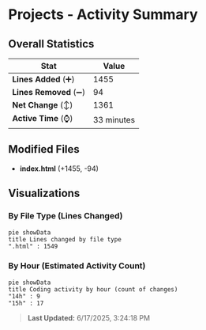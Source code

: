 # Projects - Activity Summary 

## Overall Statistics

| Stat                   | Value                                                             |
| ---------------------- | ----------------------------------------------------------------- |
| **Lines Added** (➕)   | 1455                                          |
| **Lines Removed** (➖) | 94                                        |
| **Net Change** (↕)    | 1361                |
| **Active Time** (⌚)   | 33 minutes |


## Modified Files
- **index.html** (+1455, -94)

## Visualizations

### By File Type (Lines Changed)

```mermaid
pie showData
title Lines changed by file type
".html" : 1549
```

### By Hour (Estimated Activity Count)

```mermaid
pie showData
title Coding activity by hour (count of changes)
"14h" : 9
"15h" : 17
```


> **Last Updated:** 6/17/2025, 3:24:18 PM